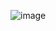 
![image](https://user-images.githubusercontent.com/101090081/168586270-4c274b9b-4af3-4a2a-8578-49299098c07b.png)
